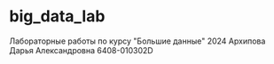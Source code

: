 # big_data_lab
Лабораторные работы по курсу "Большие данные" 2024
Архипова Дарья Александровна
6408-010302D
